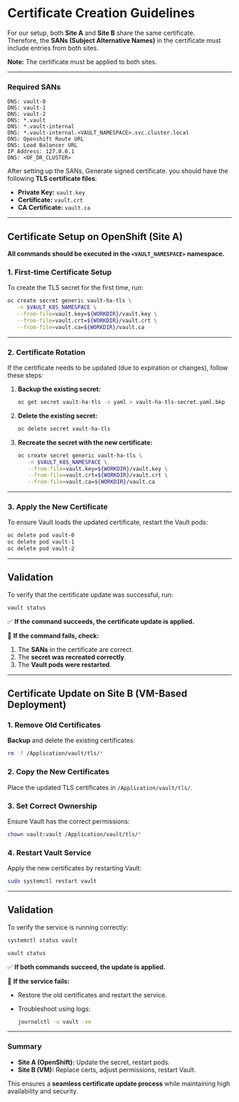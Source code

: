 # **Certificate Creation Guidelines**

For our setup, both **Site A** and **Site B** share the same certificate.  
Therefore, the **SANs (Subject Alternative Names)** in the certificate must include entries from both sites.

**Note:** The certificate must be applied to both sites.

---

### **Required SANs**
```
DNS: vault-0
DNS: vault-1
DNS: vault-2
DNS: *.vault
DNS: *.vault-internal
DNS: *.vault-internal.<VAULT_NAMESPACE>.svc.cluster.local
DNS: Openshift Route URL
DNS: Load Balancer URL
IP Address: 127.0.0.1
DNS: <OF_DR_CLUSTER>

```

After setting up the SANs, Generate signed certificate. you should have the following **TLS certificate files**:  
- **Private Key:** `vault.key`  
- **Certificate:** `vault.crt`  
- **CA Certificate:** `vault.ca`  

---

## **Certificate Setup on OpenShift (Site A)**

**All commands should be executed in the `<VAULT_NAMESPACE>` namespace.**

### **1️. First-time Certificate Setup**
To create the TLS secret for the first time, run:

```bash
oc create secret generic vault-ha-tls \
   -n $VAULT_K8S_NAMESPACE \
   --from-file=vault.key=${WORKDIR}/vault.key \
   --from-file=vault.crt=${WORKDIR}/vault.crt \
   --from-file=vault.ca=${WORKDIR}/vault.ca
```

---

### **2️. Certificate Rotation**
If the certificate needs to be updated (due to expiration or changes), follow these steps:

1. **Backup the existing secret:**
   ```bash
   oc get secret vault-ha-tls -o yaml > vault-ha-tls-secret.yaml.bkp
   ```

2. **Delete the existing secret:**
   ```bash
   oc delete secret vault-ha-tls
   ```

3. **Recreate the secret with the new certificate:**
   ```bash
   oc create secret generic vault-ha-tls \
      -n $VAULT_K8S_NAMESPACE \
      --from-file=vault.key=${WORKDIR}/vault.key \
      --from-file=vault.crt=${WORKDIR}/vault.crt \
      --from-file=vault.ca=${WORKDIR}/vault.ca
   ```

---

### **3️. Apply the New Certificate**
To ensure Vault loads the updated certificate, restart the Vault pods:

```bash
oc delete pod vault-0 
oc delete pod vault-1
oc delete pod vault-2 
```

---

## **Validation**
To verify that the certificate update was successful, run:

```bash
vault status
```
✅ **If the command succeeds, the certificate update is applied.**  

🚨 **If the command fails, check:**
1. The **SANs** in the certificate are correct.
2. The **secret was recreated correctly**.
3. The **Vault pods were restarted**.

---

## **Certificate Update on Site B (VM-Based Deployment)**

### **1. Remove Old Certificates**
**Backup** and delete the existing certificates:

```bash
rm -f /Application/vault/tls/*
```

### **2️. Copy the New Certificates**
Place the updated TLS certificates in `/Application/vault/tls/`.

### **3️. Set Correct Ownership**
Ensure Vault has the correct permissions:

```bash
chown vault:vault /Application/vault/tls/*
```

### **4️. Restart Vault Service**
Apply the new certificates by restarting Vault:

```bash
sudo systemctl restart vault
```

---

## **Validation**
To verify the service is running correctly:

```bash
systemctl status vault
```

```bash
vault status
```

✅ **If both commands succeed, the update is applied.**  

🚨 **If the service fails:**
- Restore the old certificates and restart the service.
- Troubleshoot using logs:

  ```bash
  journalctl -u vault -xe
  ```

---

### **Summary**
- **Site A (OpenShift):** Update the secret, restart pods.
- **Site B (VM):** Replace certs, adjust permissions, restart Vault.

This ensures a **seamless certificate update process** while maintaining high availability and security.
